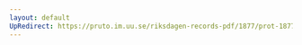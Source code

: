 ```yaml
---
layout: default
UpRedirect: https://pruto.im.uu.se/riksdagen-records-pdf/1877/prot-1877--ak--047/prot-1877--ak--047_046.pdf
---
```

